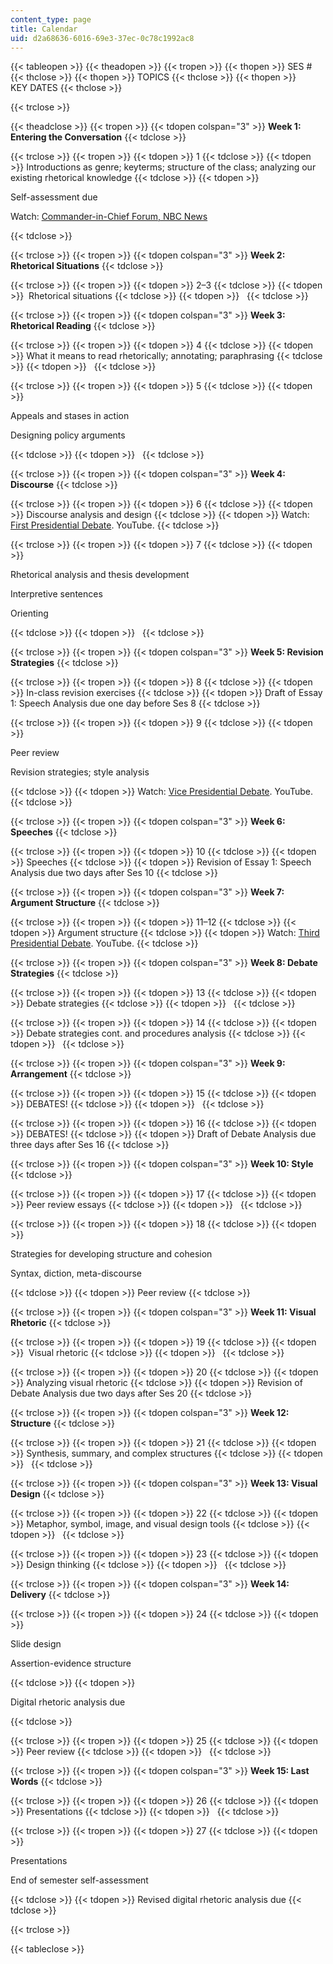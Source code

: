 ```yaml
---
content_type: page
title: Calendar
uid: d2a68636-6016-69e3-37ec-0c78c1992ac8
---
```


{{< tableopen >}}
{{< theadopen >}}
{{< tropen >}}
{{< thopen >}}
SES #
{{< thclose >}}
{{< thopen >}}
TOPICS
{{< thclose >}}
{{< thopen >}}
KEY DATES
{{< thclose >}}

{{< trclose >}}

{{< theadclose >}}
{{< tropen >}}
{{< tdopen colspan="3" >}}
**Week 1: Entering the Conversation**
{{< tdclose >}}

{{< trclose >}}
{{< tropen >}}
{{< tdopen >}}
1
{{< tdclose >}}
{{< tdopen >}}
Introductions as genre; keyterms; structure of the class; analyzing our existing rhetorical knowledge
{{< tdclose >}}
{{< tdopen >}}


Self-assessment due

Watch: [Commander-in-Chief Forum, NBC News](http://www.nbcnews.com/storyline/commander-in-chief-forum)


{{< tdclose >}}

{{< trclose >}}
{{< tropen >}}
{{< tdopen colspan="3" >}}
**Week 2: Rhetorical Situations**
{{< tdclose >}}

{{< trclose >}}
{{< tropen >}}
{{< tdopen >}}
2–3
{{< tdclose >}}
{{< tdopen >}}
 Rhetorical situations
{{< tdclose >}}
{{< tdopen >}}
 
{{< tdclose >}}

{{< trclose >}}
{{< tropen >}}
{{< tdopen colspan="3" >}}
**Week 3: Rhetorical Reading**
{{< tdclose >}}

{{< trclose >}}
{{< tropen >}}
{{< tdopen >}}
4
{{< tdclose >}}
{{< tdopen >}}
What it means to read rhetorically; annotating; paraphrasing
{{< tdclose >}}
{{< tdopen >}}
 
{{< tdclose >}}

{{< trclose >}}
{{< tropen >}}
{{< tdopen >}}
5
{{< tdclose >}}
{{< tdopen >}}


Appeals and stases in action

Designing policy arguments


{{< tdclose >}}
{{< tdopen >}}
 
{{< tdclose >}}

{{< trclose >}}
{{< tropen >}}
{{< tdopen colspan="3" >}}
**Week 4: Discourse**
{{< tdclose >}}

{{< trclose >}}
{{< tropen >}}
{{< tdopen >}}
6
{{< tdclose >}}
{{< tdopen >}}
Discourse analysis and design
{{< tdclose >}}
{{< tdopen >}}
Watch: [First Presidential Debate](https://youtu.be/855Am6ovK7s). YouTube.
{{< tdclose >}}

{{< trclose >}}
{{< tropen >}}
{{< tdopen >}}
7
{{< tdclose >}}
{{< tdopen >}}


Rhetorical analysis and thesis development

Interpretive sentences

Orienting


{{< tdclose >}}
{{< tdopen >}}
 
{{< tdclose >}}

{{< trclose >}}
{{< tropen >}}
{{< tdopen colspan="3" >}}
**Week 5: Revision Strategies**
{{< tdclose >}}

{{< trclose >}}
{{< tropen >}}
{{< tdopen >}}
8
{{< tdclose >}}
{{< tdopen >}}
In-class revision exercises
{{< tdclose >}}
{{< tdopen >}}
Draft of Essay 1: Speech Analysis due one day before Ses 8
{{< tdclose >}}

{{< trclose >}}
{{< tropen >}}
{{< tdopen >}}
9
{{< tdclose >}}
{{< tdopen >}}


Peer review

Revision strategies; style analysis


{{< tdclose >}}
{{< tdopen >}}
Watch: [Vice Presidential Debate](https://youtu.be/mVXqNcW_-HA). YouTube.
{{< tdclose >}}

{{< trclose >}}
{{< tropen >}}
{{< tdopen colspan="3" >}}
**Week 6: Speeches**
{{< tdclose >}}

{{< trclose >}}
{{< tropen >}}
{{< tdopen >}}
10
{{< tdclose >}}
{{< tdopen >}}
Speeches
{{< tdclose >}}
{{< tdopen >}}
Revision of Essay 1: Speech Analysis due two days after Ses 10
{{< tdclose >}}

{{< trclose >}}
{{< tropen >}}
{{< tdopen colspan="3" >}}
**Week 7: Argument Structure**
{{< tdclose >}}

{{< trclose >}}
{{< tropen >}}
{{< tdopen >}}
11–12
{{< tdclose >}}
{{< tdopen >}}
Argument structure
{{< tdclose >}}
{{< tdopen >}}
Watch: [Third Presidential Debate](https://youtu.be/smkyorC5qwc). YouTube.
{{< tdclose >}}

{{< trclose >}}
{{< tropen >}}
{{< tdopen colspan="3" >}}
**Week 8: Debate Strategies**
{{< tdclose >}}

{{< trclose >}}
{{< tropen >}}
{{< tdopen >}}
13
{{< tdclose >}}
{{< tdopen >}}
Debate strategies
{{< tdclose >}}
{{< tdopen >}}
 
{{< tdclose >}}

{{< trclose >}}
{{< tropen >}}
{{< tdopen >}}
14
{{< tdclose >}}
{{< tdopen >}}
Debate strategies cont. and procedures analysis
{{< tdclose >}}
{{< tdopen >}}
 
{{< tdclose >}}

{{< trclose >}}
{{< tropen >}}
{{< tdopen colspan="3" >}}
**Week 9: Arrangement**
{{< tdclose >}}

{{< trclose >}}
{{< tropen >}}
{{< tdopen >}}
15
{{< tdclose >}}
{{< tdopen >}}
DEBATES!
{{< tdclose >}}
{{< tdopen >}}
 
{{< tdclose >}}

{{< trclose >}}
{{< tropen >}}
{{< tdopen >}}
16
{{< tdclose >}}
{{< tdopen >}}
DEBATES!
{{< tdclose >}}
{{< tdopen >}}
Draft of Debate Analysis due three days after Ses 16
{{< tdclose >}}

{{< trclose >}}
{{< tropen >}}
{{< tdopen colspan="3" >}}
**Week 10: Style**
{{< tdclose >}}

{{< trclose >}}
{{< tropen >}}
{{< tdopen >}}
17
{{< tdclose >}}
{{< tdopen >}}
Peer review essays
{{< tdclose >}}
{{< tdopen >}}
 
{{< tdclose >}}

{{< trclose >}}
{{< tropen >}}
{{< tdopen >}}
18
{{< tdclose >}}
{{< tdopen >}}


Strategies for developing structure and cohesion

Syntax, diction, meta-discourse


{{< tdclose >}}
{{< tdopen >}}
Peer review
{{< tdclose >}}

{{< trclose >}}
{{< tropen >}}
{{< tdopen colspan="3" >}}
**Week 11: Visual Rhetoric**
{{< tdclose >}}

{{< trclose >}}
{{< tropen >}}
{{< tdopen >}}
19
{{< tdclose >}}
{{< tdopen >}}
 Visual rhetoric
{{< tdclose >}}
{{< tdopen >}}
 
{{< tdclose >}}

{{< trclose >}}
{{< tropen >}}
{{< tdopen >}}
20
{{< tdclose >}}
{{< tdopen >}}
Analyzing visual rhetoric
{{< tdclose >}}
{{< tdopen >}}
Revision of Debate Analysis due two days after Ses 20
{{< tdclose >}}

{{< trclose >}}
{{< tropen >}}
{{< tdopen colspan="3" >}}
**Week 12: Structure**
{{< tdclose >}}

{{< trclose >}}
{{< tropen >}}
{{< tdopen >}}
21
{{< tdclose >}}
{{< tdopen >}}
Synthesis, summary, and complex structures
{{< tdclose >}}
{{< tdopen >}}
 
{{< tdclose >}}

{{< trclose >}}
{{< tropen >}}
{{< tdopen colspan="3" >}}
**Week 13: Visual Design**
{{< tdclose >}}

{{< trclose >}}
{{< tropen >}}
{{< tdopen >}}
22
{{< tdclose >}}
{{< tdopen >}}
Metaphor, symbol, image, and visual design tools
{{< tdclose >}}
{{< tdopen >}}
 
{{< tdclose >}}

{{< trclose >}}
{{< tropen >}}
{{< tdopen >}}
23
{{< tdclose >}}
{{< tdopen >}}
Design thinking
{{< tdclose >}}
{{< tdopen >}}
 
{{< tdclose >}}

{{< trclose >}}
{{< tropen >}}
{{< tdopen colspan="3" >}}
**Week 14: Delivery**
{{< tdclose >}}

{{< trclose >}}
{{< tropen >}}
{{< tdopen >}}
24
{{< tdclose >}}
{{< tdopen >}}


Slide design

Assertion-evidence structure


{{< tdclose >}}
{{< tdopen >}}


Digital rhetoric analysis due


{{< tdclose >}}

{{< trclose >}}
{{< tropen >}}
{{< tdopen >}}
25
{{< tdclose >}}
{{< tdopen >}}
Peer review
{{< tdclose >}}
{{< tdopen >}}
 
{{< tdclose >}}

{{< trclose >}}
{{< tropen >}}
{{< tdopen colspan="3" >}}
**Week 15: Last Words**
{{< tdclose >}}

{{< trclose >}}
{{< tropen >}}
{{< tdopen >}}
26
{{< tdclose >}}
{{< tdopen >}}
Presentations
{{< tdclose >}}
{{< tdopen >}}
 
{{< tdclose >}}

{{< trclose >}}
{{< tropen >}}
{{< tdopen >}}
27
{{< tdclose >}}
{{< tdopen >}}


Presentations

End of semester self-assessment


{{< tdclose >}}
{{< tdopen >}}
Revised digital rhetoric analysis due
{{< tdclose >}}

{{< trclose >}}

{{< tableclose >}}